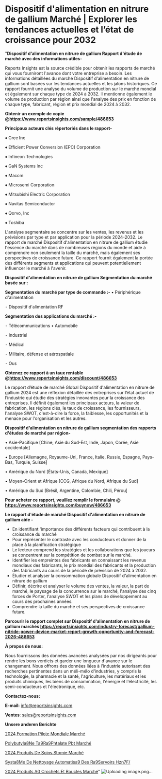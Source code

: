 # Dispositif d'alimentation en nitrure de gallium Marché | Explorer les tendances actuelles et l’état de croissance pour 2032

"<strong>Dispositif d'alimentation en nitrure de gallium Rapport d'étude de marché avec des informations utiles-</strong>

Reports Insights est la source crédible pour obtenir les rapports de marché qui vous fourniront l'avance dont votre entreprise a besoin. Les informations détaillées du marché Dispositif d'alimentation en nitrure de gallium sont basées sur les tendances actuelles et les jalons historiques. Ce rapport fournit une analyse du volume de production sur le marché mondial et également sur chaque type de 2024 à 2032. Il mentionne également le volume de production par région ainsi que l'analyse des prix en fonction de chaque type, fabricant, région et prix mondial de 2024 à 2032.

<strong><b>Obtenir un exemple de copie @</b></strong><a href=https://www.reportsinsights.com/sample/486653><strong><b>https://www.reportsinsights.com/sample/486653</b></strong></a>

<b>Principaux acteurs clés répertoriés dans le rapport-</b>

<b> </b>♦ Cree Inc

♦ Efficient Power Conversion (EPC) Corporation

♦ Infineon Technologies

♦ GaN Systems Inc

♦ Macom

♦ Microsemi Corporation

♦ Mitsubishi Electric Corporation

♦ Navitas Semiconductor

♦ Qorvo, Inc

♦ Toshiba

L'analyse segmentaire se concentre sur les ventes, les revenus et les prévisions par type et par application pour la période 2024-2032. Le rapport de marché Dispositif d'alimentation en nitrure de gallium étudie l'essence du marché dans de nombreuses régions du monde et aide à comprendre non seulement la taille du marché, mais également ses perspectives de croissance future. Ce rapport fournit également la portée des différents segments et applications qui peuvent potentiellement influencer le marché à l'avenir.

<strong>Dispositif d'alimentation en nitrure de gallium Segmentation du marché basée sur :</strong>

<strong>Segmentation du marché par type de commande :-</strong>
• Périphérique d'alimentation

⁃ Dispositif d'alimentation RF

<strong>Segmentation des applications du marché :-</strong>

⁃ Télécommunications
• Automobile

⁃ Industriel

⁃ Médical

⁃ Militaire, défense et aérospatiale

⁃ Ous

<strong><b>Obtenez ce rapport à un taux rentable @</b></strong><a href=https://www.reportsinsights.com/discount/486653><strong><b>https://www.reportsinsights.com/discount/486653</b></strong></a>

Le rapport d’étude de marché Global Dispositif d'alimentation en nitrure de gallium 2024 est une réflexion détaillée des entreprises sur l’état actuel de l’industrie qui étudie des stratégies innovantes pour la croissance des entreprises. Il définit également les principaux acteurs, la valeur de fabrication, les régions clés, le taux de croissance, les fournisseurs, l'analyse SWOT, c'est-à-dire la force, la faiblesse, les opportunités et la menace pour l'organisation et les autres.

<strong>Dispositif d'alimentation en nitrure de gallium segmentation des rapports d'études de marché par région-</strong>

• Asie-Pacifique [Chine, Asie du Sud-Est, Inde, Japon, Corée, Asie occidentale]

• Europe [Allemagne, Royaume-Uni, France, Italie, Russie, Espagne, Pays-Bas, Turquie, Suisse]

• Amérique du Nord [États-Unis, Canada, Mexique]

• Moyen-Orient et Afrique [CCG, Afrique du Nord, Afrique du Sud]

• Amérique du Sud [Brésil, Argentine, Colombie, Chili, Pérou]

<strong>Pour acheter ce rapport, veuillez remplir le formulaire @   <a href=https://www.reportsinsights.com/buynow/486653>https://www.reportsinsights.com/buynow/486653</a></strong>

<strong>Le rapport d'étude de marché Dispositif d'alimentation en nitrure de gallium aide -</strong>
<ul>
  <li>En identifiant 'importance des différents facteurs qui contribuent à la croissance du marché</li>
  <li>Pour représenter le contraste avec les conducteurs et donner de la place à la planification stratégique</li>
  <li>Le lecteur comprend les stratégies et les collaborations que les joueurs se concentrent sur la compétition de combat sur le marché.</li>
  <li>Identifier les empreintes des fabricants en connaissant les revenus mondiaux des fabricants, le prix mondial des fabricants et la production des fabricants au cours de la période de prévision de 2024 à 2032.</li>
  <li>Étudier et analyser la consommation globale Dispositif d'alimentation en nitrure de gallium</li>
  <li>Définir, décrire et analyser le volume des ventes, la valeur, la part de marché, le paysage de la concurrence sur le marché, l'analyse des cinq forces de Porter, l'analyse SWOT et les plans de développement au cours des prochaines années.</li>
  <li>Comprendre la taille du marché et ses perspectives de croissance future.</li>
</ul>

<strong>Parcourir le rapport complet sur Dispositif d'alimentation en nitrure de gallium marchés <a href=https://reportsinsights.com/industry-forecast/gallium-nitride-power-device-market-report-growth-opportunity-and-forecast-2026-486653>https://reportsinsights.com/industry-forecast/gallium-nitride-power-device-market-report-growth-opportunity-and-forecast-2026-486653</a></strong>

<strong>À propos de nous:</strong>

Nous fournissons des données avancées analysées par nos dirigeants pour rendre les bons verdicts et garder une longueur d'avance sur le changement. Nous offrons des données liées à l'industrie autorisant des recherches pertinentes dans un méli-mélo d'industries, y compris la technologie, la pharmacie et la santé, l'agriculture, les matériaux et les produits chimiques, les biens de consommation, l'énergie et l'électricité, les semi-conducteurs et l'électronique, etc.

<strong>Contactez-nous:</strong>

<strong>E-mail:</strong> <a href=mailto:info@reportsinsights.com>info@reportsinsights.com</a>

<strong>Ventes</strong>: <a href=mailto:sales@reportsinsights.com>sales@reportsinsights.com</a>

<strong>Unsere anderen Berichte</strong>

<a href=https://www.linkedin.com/pulse/2024-formation-pilote-mondiale-march%C3%A9-informations-3ztic/>2024 Formation Pilote Mondiale Marché</a>

<a href=https://www.linkedin.com/pulse/polybutyl%C3%A8ne-t%C3%A9r%C3%A9phtalate-pbt-march%C3%A9-de-la-taille-cjfnc/>Polybutyla8Ne Ta9Ra9Phtalate Pbt Marché</a>

<a href=https://www.linkedin.com/pulse/2024-produits-de-soins-stomie-marché-analyse-jajqc/>2024 Produits De Soins Stomie Marché</a>

<a href=https://www.linkedin.com/pulse/syst%C3%A8me-de-nettoyage-automatis%C3%A9-des-r%C3%A9servoirs-hzn7f/>Systa8Me De Nettoyage Automatisa9 Des Ra9Servoirs Hzn7F/</a>

<a href=https://www.linkedin.com/pulse/2024-produits-%C3%A0-crochets-et-boucles-march%C3%A9-analyse-kjabc/>2024 Produits A0 Crochets Et Boucles Marché</a>"
![Uploading image.png…]()
